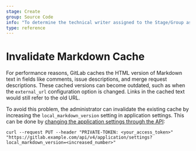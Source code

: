 ```yaml
---
stage: Create
group: Source Code
info: "To determine the technical writer assigned to the Stage/Group associated with this page, see https://about.gitlab.com/handbook/engineering/ux/technical-writing/#assignments"
type: reference
---
```


# Invalidate Markdown Cache

For performance reasons, GitLab caches the HTML version of Markdown text
in fields like comments, issue descriptions, and merge request descriptions. These
cached versions can become outdated, such as
when the `external_url` configuration option is changed. Links
in the cached text would still refer to the old URL.

To avoid this problem, the administrator can invalidate the existing cache by
increasing the `local_markdown_version` setting in application settings. This can
be done by [changing the application settings through
the API](../api/settings.md#change-application-settings):

```shell
curl --request PUT --header "PRIVATE-TOKEN: <your_access_token>" "https://gitlab.example.com/api/v4/application/settings?local_markdown_version=<increased_number>"
```
